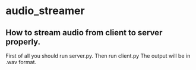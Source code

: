# audio_streamer
## How to stream audio from client to server properly.
First of all you should run server.py.
Then run client.py
The output will be in .wav format.
